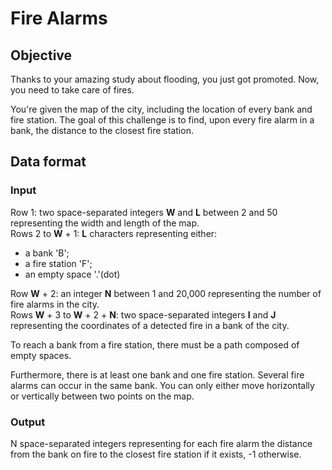 # Fire Alarms

## Objective

Thanks to your amazing study about flooding, you just got promoted. Now, you need to take care of fires.

You're given the map of the city, including the location of every bank and fire station. The goal of this challenge is to find, upon every fire alarm in a bank, the distance to the closest fire station.

## Data format

### Input

Row 1: two space-separated integers **W** and **L** between 2 and 50 representing the width and length of the map.  
Rows 2 to **W** + 1: **L** characters representing either:
* a bank 'B';
* a fire station 'F';
* an empty space '.'(dot) 

Row **W** + 2: an integer **N** between 1 and 20,000 representing the number of fire alarms in the city.  
Rows **W** + 3 to **W** + 2 + **N**: two space-separated integers **I** and **J** representing the coordinates of a detected fire in a bank of the city.  

To reach a bank from a fire station, there must be a path composed of empty spaces.  

Furthermore, there is at least one bank and one fire station. Several fire alarms can occur in the same bank. You can only either move horizontally or vertically between two points on the map.

### Output
N space-separated integers representing for each fire alarm the distance from the bank on fire to the closest fire station if it exists, -1 otherwise.
